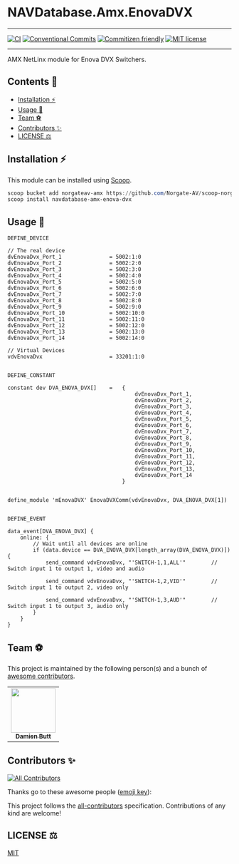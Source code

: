 # NAVDatabase.Amx.EnovaDVX

<!-- <div align="center">
 <img src="./" alt="logo" width="200" />
</div> -->

---

[![CI](https://github.com/Norgate-AV/NAVDatabase.Amx.EnovaDVX/actions/workflows/main.yml/badge.svg)](https://github.com/Norgate-AV/NAVDatabase.Amx.EnovaDVX/actions/workflows/main.yml)
[![Conventional Commits](https://img.shields.io/badge/Conventional%20Commits-1.0.0-%23FE5196?logo=conventionalcommits&logoColor=white)](https://conventionalcommits.org)
[![Commitizen friendly](https://img.shields.io/badge/commitizen-friendly-brightgreen.svg)](http://commitizen.github.io/cz-cli/)
[![MIT license](https://img.shields.io/badge/License-MIT-blue.svg)](LICENSE)

---

AMX NetLinx module for Enova DVX Switchers.

## Contents :book:

<!-- START doctoc generated TOC please keep comment here to allow auto update -->
<!-- DON'T EDIT THIS SECTION, INSTEAD RE-RUN doctoc TO UPDATE -->

-   [Installation :zap:](#installation-zap)
-   [Usage :rocket:](#usage-rocket)
-   [Team :soccer:](#team-soccer)
-   [Contributors :sparkles:](#contributors-sparkles)
-   [LICENSE :balance_scale:](#license-balance_scale)

<!-- END doctoc generated TOC please keep comment here to allow auto update -->

## Installation :zap:

This module can be installed using [Scoop](https://scoop.sh/).

```powershell
scoop bucket add norgateav-amx https://github.com/Norgate-AV/scoop-norgateav-amx
scoop install navdatabase-amx-enova-dvx
```

## Usage :rocket:

```netlinx
DEFINE_DEVICE

// The real device
dvEnovaDvx_Port_1               = 5002:1:0
dvEnovaDvx_Port_2               = 5002:2:0
dvEnovaDvx_Port_3               = 5002:3:0
dvEnovaDvx_Port_4               = 5002:4:0
dvEnovaDvx_Port_5               = 5002:5:0
dvEnovaDvx_Port_6               = 5002:6:0
dvEnovaDvx_Port_7               = 5002:7:0
dvEnovaDvx_Port_8               = 5002:8:0
dvEnovaDvx_Port_9               = 5002:9:0
dvEnovaDvx_Port_10              = 5002:10:0
dvEnovaDvx_Port_11              = 5002:11:0
dvEnovaDvx_Port_12              = 5002:12:0
dvEnovaDvx_Port_13              = 5002:13:0
dvEnovaDvx_Port_14              = 5002:14:0

// Virtual Devices
vdvEnovaDvx                     = 33201:1:0


DEFINE_CONSTANT

constant dev DVA_ENOVA_DVX[]    =   {
                                        dvEnovaDvx_Port_1,
                                        dvEnovaDvx_Port_2,
                                        dvEnovaDvx_Port_3,
                                        dvEnovaDvx_Port_4,
                                        dvEnovaDvx_Port_5,
                                        dvEnovaDvx_Port_6,
                                        dvEnovaDvx_Port_7,
                                        dvEnovaDvx_Port_8,
                                        dvEnovaDvx_Port_9,
                                        dvEnovaDvx_Port_10,
                                        dvEnovaDvx_Port_11,
                                        dvEnovaDvx_Port_12,
                                        dvEnovaDvx_Port_13,
                                        dvEnovaDvx_Port_14
                                    }


define_module 'mEnovaDVX' EnovaDVXComm(vdvEnovaDvx, DVA_ENOVA_DVX[1])


DEFINE_EVENT

data_event[DVA_ENOVA_DVX] {
    online: {
        // Wait until all devices are online
        if (data.device == DVA_ENOVA_DVX[length_array(DVA_ENOVA_DVX)]) {
            send_command vdvEnovaDvx, "'SWITCH-1,1,ALL'"        // Switch input 1 to output 1, video and audio

            send_command vdvEnovaDvx, "'SWITCH-1,2,VID'"        // Switch input 1 to output 2, video only

            send_command vdvEnovaDvx, "'SWITCH-1,3,AUD'"        // Switch input 1 to output 3, audio only
        }
    }
}

```

## Team :soccer:

This project is maintained by the following person(s) and a bunch of [awesome contributors](https://github.com/Norgate-AV/NAVDatabase.Amx.EnovaDVX/graphs/contributors).

<table>
  <tr>
    <td align="center"><a href="https://github.com/damienbutt"><img src="https://avatars.githubusercontent.com/damienbutt?v=4?s=100" width="100px;" alt=""/><br /><sub><b>Damien Butt</b></sub></a><br /></td>
  </tr>
</table>

## Contributors :sparkles:

<!-- ALL-CONTRIBUTORS-BADGE:START - Do not remove or modify this section -->

[![All Contributors](https://img.shields.io/badge/all_contributors-1-orange.svg?style=flat-square)](#contributors-)

<!-- ALL-CONTRIBUTORS-BADGE:END -->

Thanks go to these awesome people ([emoji key](https://allcontributors.org/docs/en/emoji-key)):

<!-- ALL-CONTRIBUTORS-LIST:START - Do not remove or modify this section -->
<!-- prettier-ignore-start -->
<!-- markdownlint-disable -->

<!-- markdownlint-restore -->
<!-- prettier-ignore-end -->

<!-- ALL-CONTRIBUTORS-LIST:END -->

This project follows the [all-contributors](https://allcontributors.org) specification.
Contributions of any kind are welcome!

## LICENSE :balance_scale:

[MIT](LICENSE)
